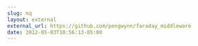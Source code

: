 ```yaml
---
slug: nq
layout: external
external_url: https://github.com/pengwynn/faraday_middleware
date: 2012-05-03T10:56:13-05:00
---
```

